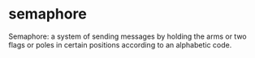 # semaphore

Semaphore: a system of sending messages by holding the arms or two flags or poles in certain positions according to an alphabetic code.

